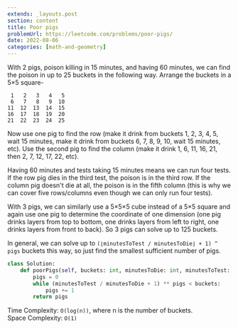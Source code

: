 ```yaml
---
extends: _layouts.post
section: content
title: Poor pigs
problemUrl: https://leetcode.com/problems/poor-pigs/
date: 2022-08-06
categories: [math-and-geometry]
---
```


With 2 pigs, poison killing in 15 minutes, and having 60 minutes, we can find the poison in up to 25 buckets in the following way. Arrange the buckets in a 5×5 square-

```
 1   2   3   4   5
 6   7   8   9  10
11  12  13  14  15
16  17  18  19  20
21  22  23  24  25
```

Now use one pig to find the row (make it drink from buckets 1, 2, 3, 4, 5, wait 15 minutes, make it drink from buckets 6, 7, 8, 9, 10, wait 15 minutes, etc). Use the second pig to find the column (make it drink 1, 6, 11, 16, 21, then 2, 7, 12, 17, 22, etc).

Having 60 minutes and tests taking 15 minutes means we can run four tests. If the row pig dies in the third test, the poison is in the third row. If the column pig doesn't die at all, the poison is in the fifth column (this is why we can cover five rows/columns even though we can only run four tests).

With 3 pigs, we can similarly use a 5×5×5 cube instead of a 5×5 square and again use one pig to determine the coordinate of one dimension (one pig drinks layers from top to bottom, one drinks layers from left to right, one drinks layers from front to back). So 3 pigs can solve up to 125 buckets.

In general, we can solve up to `(⌊minutesToTest / minutesToDie⌋ + 1) ^ pigs` buckets this way, so just find the smallest sufficient number of pigs.

```python
class Solution:
    def poorPigs(self, buckets: int, minutesToDie: int, minutesToTest: int) -> int:
        pigs = 0
        while (minutesToTest / minutesToDie + 1) ** pigs < buckets:
            pigs += 1
        return pigs
```

Time Complexity: `O(log(n))`, where n is the number of buckets. <br/>
Space Complexity: `O(1)`